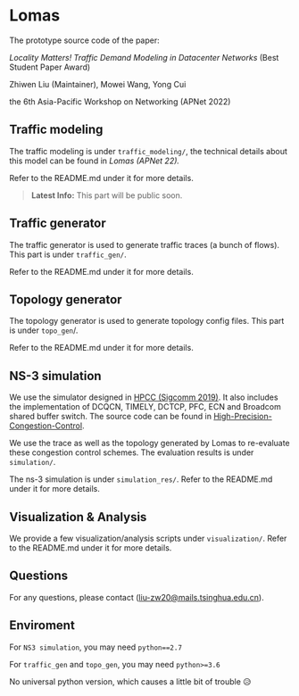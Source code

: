 # Lomas

The prototype source code of the paper:

*Locality Matters! Traffic Demand Modeling in Datacenter Networks* (Best Student Paper Award)

Zhiwen Liu (Maintainer), Mowei Wang, Yong Cui

the 6th Asia-Pacific Workshop on Networking (APNet 2022)

## Traffic modeling

The traffic modeling is under `traffic_modeling/`, the technical details about this model can be found in *Lomas (APNet 22).*

Refer to the README.md under it for more details.

> __Latest Info:__ This part will be public soon.

## Traffic generator

The traffic generator is used to generate traffic traces (a bunch of flows). This part is under `traffic_gen/`.

Refer to the README.md under it for more details.

## Topology generator

The topology generator is used to generate topology config files. This part is under `topo_gen`/.

Refer to the README.md under it for more details.

## NS-3 simulation

We use the simulator designed in [HPCC (Sigcomm 2019)](https://rmiao.github.io/publications/hpcc-li.pdf). It also includes the implementation of DCQCN, TIMELY, DCTCP, PFC, ECN and Broadcom shared buffer switch. The source code can be found in [High-Precision-Congestion-Control](https://github.com/alibaba-edu/High-Precision-Congestion-Control.git).

We use the trace as well as the topology generated by Lomas to re-evaluate these congestion control schemes. The evaluation results is under `simulation/`.

The ns-3 simulation is under `simulation_res/`. Refer to the README.md under it for more details.


## Visualization & Analysis

We provide a few visualization/analysis scripts under `visualization/`. Refer to the README.md under it for more details.

## Questions

For any questions, please contact  (liu-zw20@mails.tsinghua.edu.cn).

## Enviroment

For `NS3 simulation`, you may need `python==2.7`

For `traffic_gen` and `topo_gen`, you may need `python>=3.6`

No universal python version, which causes a little bit of trouble 😥
